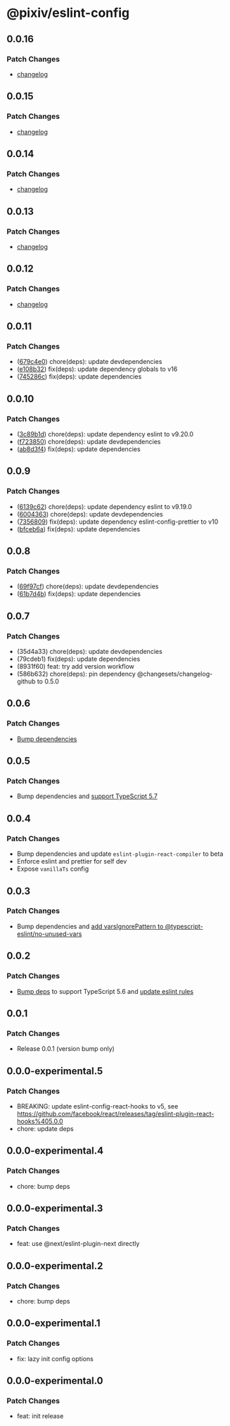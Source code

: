 # @pixiv/eslint-config

## 0.0.16

### Patch Changes

- [changelog](https://github.com/pixiv/frontend-config/releases)

## 0.0.15

### Patch Changes

- [changelog](https://github.com/pixiv/frontend-config/releases)

## 0.0.14

### Patch Changes

- [changelog](https://github.com/pixiv/frontend-config/releases)

## 0.0.13

### Patch Changes

- [changelog](https://github.com/pixiv/frontend-config/releases)

## 0.0.12

### Patch Changes

- [changelog](https://github.com/pixiv/frontend-config/releases)

## 0.0.11

### Patch Changes

- ([679c4e0](https://github.com/pixiv/frontend-config/commit/679c4e0)) chore(deps): update devdependencies
- ([e108b32](https://github.com/pixiv/frontend-config/commit/e108b32)) fix(deps): update dependency globals to v16
- ([745286c](https://github.com/pixiv/frontend-config/commit/745286c)) fix(deps): update dependencies

## 0.0.10

### Patch Changes

- ([3c89b1d](https://github.com/pixiv/frontend-config/commit/3c89b1dac641d3b17773f1c0edec7ddf83c9fe17)) chore(deps): update dependency eslint to v9.20.0
- ([f723850](https://github.com/pixiv/frontend-config/commit/f72385053e07ae21050e6ec64d8975eb0af9c692)) chore(deps): update devdependencies
- ([ab8d3f4](https://github.com/pixiv/frontend-config/commit/ab8d3f46d40350955a73e81bf8a5db92e57871dc)) fix(deps): update dependencies

## 0.0.9

### Patch Changes

- ([6139c62](https://github.com/pixiv/frontend-config/commit/6139c62)) chore(deps): update dependency eslint to v9.19.0
- ([6004363](https://github.com/pixiv/frontend-config/commit/6004363)) chore(deps): update devdependencies
- ([7356809](https://github.com/pixiv/frontend-config/commit/7356809)) fix(deps): update dependency eslint-config-prettier to v10
- ([bfceb6a](https://github.com/pixiv/frontend-config/commit/bfceb6a)) fix(deps): update dependencies

## 0.0.8

### Patch Changes

- ([69f97cf](https://github.com/pixiv/frontend-config/commit/69f97cf)) chore(deps): update devdependencies
- ([61b7d4b](https://github.com/pixiv/frontend-config/commit/61b7d4b)) fix(deps): update dependencies

## 0.0.7

### Patch Changes

- (35d4a33) chore(deps): update devdependencies
- (79cdeb1) fix(deps): update dependencies
- (8931f60) feat: try add version workflow
- (586b632) chore(deps): pin dependency @changesets/changelog-github to 0.5.0

## 0.0.6

### Patch Changes

- [Bump dependencies](https://github.com/pixiv/frontend-config/pull/32)

## 0.0.5

### Patch Changes

- Bump dependencies and [support TypeScript 5.7](https://github.com/typescript-eslint/typescript-eslint/releases/tag/v8.16.0)

## 0.0.4

### Patch Changes

- Bump dependencies and update `eslint-plugin-react-compiler` to beta
- Enforce eslint and prettier for self dev
- Expose `vanillaTs` config

## 0.0.3

### Patch Changes

- Bump dependencies and [add varsIgnorePattern to @typescript-eslint/no-unused-vars](https://github.com/pixiv/frontend-config/pull/11)

## 0.0.2

### Patch Changes

- [Bump deps](https://github.com/pixiv/frontend-config/pull/3) to support TypeScript 5.6 and [update eslint rules](https://github.com/pixiv/frontend-config/pull/4)

## 0.0.1

### Patch Changes

- Release 0.0.1 (version bump only)

## 0.0.0-experimental.5

### Patch Changes

- BREAKING: update eslint-config-react-hooks to v5, see https://github.com/facebook/react/releases/tag/eslint-plugin-react-hooks%405.0.0
- chore: update deps

## 0.0.0-experimental.4

### Patch Changes

- chore: bump deps

## 0.0.0-experimental.3

### Patch Changes

- feat: use @next/eslint-plugin-next directly

## 0.0.0-experimental.2

### Patch Changes

- chore: bump deps

## 0.0.0-experimental.1

### Patch Changes

- fix: lazy init config options

## 0.0.0-experimental.0

### Patch Changes

- feat: init release
